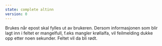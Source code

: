 ```yaml
---
state: complete altinn
version: 0
---
```

Brukes når epost skal fylles ut av brukeren. Dersom informasjonen som blir lagt inn i feltet er mangelfull, f.eks mangler krøllalfa, vil feilmelding dukke opp etter noen sekunder. Feltet vil da bli rødt.
